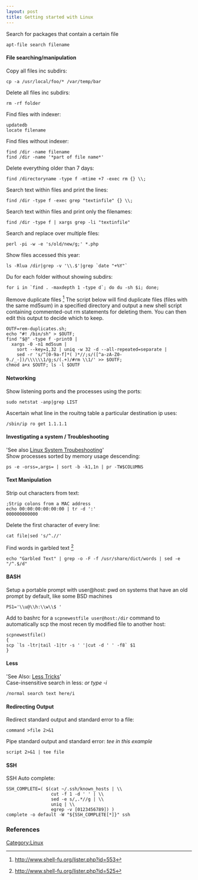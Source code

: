 ```yaml
---
layout: post 
title: Getting started with Linux
---
```


Search for packages that contain a certain file

    apt-file search filename

#### File searching/manipulation

Copy all files inc subdirs:

    cp -a /usr/local/foo/* /var/temp/bar

Delete all files inc subdirs:

    rm -rf folder

Find files with indexer:

    updatedb
    locate filename

Find files without indexer:

    find /dir -name filename
    find /dir -name '*part of file name*'

Delete everything older than 7 days:

    find /directoryname -type f -mtime +7 -exec rm {} \\;

Search text within files and print the lines:

    find /dir -type f -exec grep "textinfile" {} \\;

Search text within files and print only the filenames:

    find /dir -type f | xargs grep -li "textinfile"

Search and replace over multiple files:

    perl -pi -w -e 's/old/new/g;' *.php

Show files accessed this year:

    ls -Rlua /dir|grep -v '\\.$'|grep `date "+%Y"`

Du for each folder without showing subdirs:

    for i in `find . -maxdepth 1 -type d`; do du -sh $i; done;

Remove duplicate files [^1] The script below will find duplicate files
(files with the same md5sum) in a specified directory and output a new
shell script containing commented-out rm statements for deleting them.
You can then edit this output to decide which to keep.

    OUTF=rem-duplicates.sh;
    echo "#! /bin/sh" > $OUTF;
    find "$@" -type f -print0 |
      xargs -0 -n1 md5sum |
        sort --key=1,32 | uniq -w 32 -d --all-repeated=separate |
        sed -r 's/^[0-9a-f]*( )*//;s/([^a-zA-Z0-9./_-])/\\\\\\1/g;s/(.+)/#rm \\1/' >> $OUTF;
    chmod a+x $OUTF; ls -l $OUTF

#### Networking

Show listening ports and the processes using the ports:

    sudo netstat -anp|grep LIST

Ascertain what line in the rouitng table a particular destination ip
uses:

    /sbin/ip ro get 1.1.1.1

#### Investigating a system / Troubleshooting

\'See also [Linux System
Troubeshooting](Linux_System_Troubeshooting "wikilink")\'\
Show processes sorted by memory usage descending:

    ps -e -orss=,args= | sort -b -k1,1n | pr -TW$COLUMNS

#### Text Manipulation

Strip out characters from text:

    ;Strip colons from a MAC address
    echo 00:00:00:00:00:00 | tr -d ':'
    000000000000

Delete the first character of every line:

    cat file|sed 's/^.//'

Find words in garbled text [^2]

    echo "Garbled Text" | grep -o -F -f /usr/share/dict/words | sed -e "/^.$/d"

#### BASH

Setup a portable prompt with user\@host: pwd on systems that have an old
prompt by default, like some BSD machines

    PS1='\\u@\\h:\\w\\$ '

Add to bashrc for a `scpnewestfile user@host:/dir` command to
automatically scp the most recen tly modified file to another host:

    scpnewestfile()
    {
    scp `ls -ltr|tail -1|tr -s ' '|cut -d ' ' -f8` $1
    }

#### Less

\'See Also: [Less Tricks](Less_Tricks "wikilink")\'\
Case-insensitive search in less: *or type -i*

    /normal search text here/i

#### Redirecting Output

Redirect standard output and standard error to a file:

    command >file 2>&1

Pipe standard output and standard error: *tee in this example*

    script 2>&1 | tee file

#### SSH

SSH Auto complete:

    SSH_COMPLETE=( $(cat ~/.ssh/known_hosts | \\
                     cut -f 1 -d ' ' | \\
                     sed -e s/,.*//g | \\
                     uniq | \\
                     egrep -v [0123456789]) )
    complete -o default -W "${SSH_COMPLETE[*]}" ssh

### References

<references/>

[Category:Linux](Category:Linux "wikilink")

[^1]: <http://www.shell-fu.org/lister.php?id=553>

[^2]: <http://www.shell-fu.org/lister.php?id=525>
